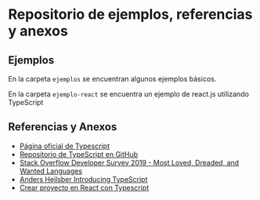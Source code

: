 # Repositorio de ejemplos, referencias y anexos

## Ejemplos

En la carpeta `ejemplos` se encuentran algunos ejemplos básicos.

En la carpeta `ejemplo-react` se encuentra un ejemplo de react.js utilizando TypeScript

## Referencias y Anexos

- [Página oficial de Typescript](https://typescriptlang.org)
- [Repositorio de TypeScript en GitHub](https://github.com/microsoft/TypeScript)
- [Stack Overflow Developer Survey 2019 - Most Loved, Dreaded, and Wanted Languages](https://insights.stackoverflow.com/survey/2019#most-loved-dreaded-and-wanted)
- [Anders Hejlsber Introducing TypeScript](https://channel9.msdn.com/posts/Anders-Hejlsberg-Introducing-TypeScript)
- [Crear proyecto en React con Typescript](https://facebook.github.io/create-react-app/docs/adding-typescript)
